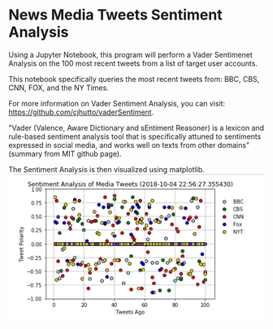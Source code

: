 # News Media Tweets Sentiment Analysis 

Using a Jupyter Notebook, this program will perform a Vader Sentimenet Analysis on the 100 most recent tweets from a list of target user accounts.

This notebook specifically queries the most recent tweets from: BBC, CBS, CNN, FOX, and the NY Times.

For more information on Vader Sentiment Analysis, you can visit: https://github.com/cjhutto/vaderSentiment.

"Vader (Valence, Aware Dictionary and sEntiment Reasoner) is a lexicon and rule-based sentiment analysis tool that is specifically attuned to sentiments expressed in social media, and works well on texts from other domains" (summary from MIT github page).

The Sentiment Analysis is then visualized using matplotlib.
![scatter](img/Sentiment_Analysis_Screenshot.png)
